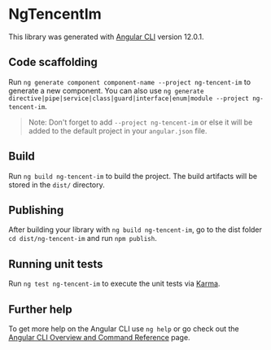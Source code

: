 # NgTencentIm

This library was generated with [Angular CLI](https://github.com/angular/angular-cli) version 12.0.1.

## Code scaffolding

Run `ng generate component component-name --project ng-tencent-im` to generate a new component. You can also use `ng generate directive|pipe|service|class|guard|interface|enum|module --project ng-tencent-im`.
> Note: Don't forget to add `--project ng-tencent-im` or else it will be added to the default project in your `angular.json` file. 

## Build

Run `ng build ng-tencent-im` to build the project. The build artifacts will be stored in the `dist/` directory.

## Publishing

After building your library with `ng build ng-tencent-im`, go to the dist folder `cd dist/ng-tencent-im` and run `npm publish`.

## Running unit tests

Run `ng test ng-tencent-im` to execute the unit tests via [Karma](https://karma-runner.github.io).

## Further help

To get more help on the Angular CLI use `ng help` or go check out the [Angular CLI Overview and Command Reference](https://angular.io/cli) page.
